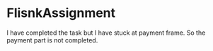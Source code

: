 # FlisnkAssignment


I have completed the task but I have stuck at payment frame. So the payment part is not completed.
